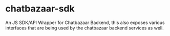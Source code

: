 # chatbazaar-sdk
An JS SDK/API Wrapper for Chatbazaar Backend, this also exposes various interfaces that are being used by the chatbazaar backend services as well.
